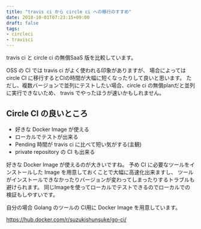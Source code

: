 ```yaml
---
title: "travis ci から circle ci への移行のすすめ"
date: 2018-10-01T07:23:15+09:00
draft: false
tags:
- circleci
- travisci
---
```


travis ci と circle ci の無償SaaS 版を比較しています。

OSS の CI では travis ci がよく使われる印象がありますが、
場合によっては circle CI に移行するとCIの時間が大幅に短くなったりして良いと思います。
ただし、複数バージョンで並列にテストしたい場合、circle ci の無償planだと並列に実行できないため、
travis でやったほうが速いかもしれません。

## Circle CI の良いところ

* 好きな Docker Image が使える
* ローカルでテストが出来る
* Pending 時間が travis ci に比べて短い気がする(主観)
* private repository の CI も出来る

好きな Docker Image が使えるのが大きいですね。
予め CI に必要なツールをインストールした Image を用意しておくことで大幅に高速化出来ますし、
ツールがインストールできなかったりバージョンが変わってしまったりするトラブルも避けられます。
同じImageを使ってローカルでテストできるのでローカルでの検証もしやすいです。

自分の場合 Golang のツールの CI用に Docker Image を用意しています。

https://hub.docker.com/r/suzukishunsuke/go-ci/
